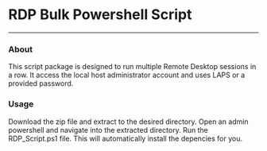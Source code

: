 # RDP Bulk Powershell Script
---
### About
This script package is designed to run multiple Remote Desktop sessions in a row. It access the local host administrator account and uses LAPS or a provided password.
### Usage 
Download the zip file and extract to the desired directory. Open an admin powershell and navigate into the extracted directory. Run the RDP_Script.ps1 file. This will automatically install the depencies for you.

